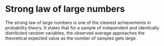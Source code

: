 # Strong law of large numbers

The strong law of large numbers is one of the clearest achievements in
probability theory. It states that for a sample of independent and identically
distributed random variables, the observed average approaches the theoretical
expected value as the number of samples gets large. 
